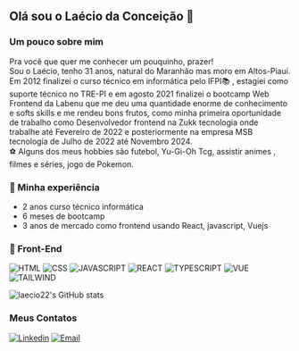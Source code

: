 ## Olá sou  o Laécio da  Conceição 👋

### Um pouco  sobre  mim
Pra você que quer me conhecer um pouquinho, prazer!\
Sou o Laécio, tenho 31 anos, natural do Maranhão mas moro em  Altos-Piauí.\
Em 2012 finalizei o curso técnico em informática  pelo IFPI📚 , estagiei como suporte técnico no TRE-PI e em agosto 2021 finalizei o bootcamp Web Frontend da Labenu que me deu uma quantidade enorme de conhecimento e softs  skills e me rendeu bons frutos, como  minha primeira oportunidade de trabalho como Desenvolvedor frontend na Zukk tecnologia onde trabalhe até Fevereiro de 2022 e posteriormente na  empresa MSB tecnologia de Julho  de 2022  até Novembro 2024.\
⚽   Alguns dos meus hobbies são futebol, Yu-Gi-Oh Tcg, assistir animes  , filmes  e  séries, jogo  de Pokemon.

### 🚀 Minha experiência
- 2 anos curso técnico  informática
- 6 meses  de  bootcamp
- 3 anos  de  mercado  como frontend usando  React,  javascript, Vuejs

### 🎨 Front-End 
![HTML](https://img.shields.io/badge/HTML-239120?style=for-the-badge&logo=html5&logoColor=white)
![CSS](https://img.shields.io/badge/CSS-3498DB?&style=for-the-badge&logo=css3&logoColor=white)
![JAVASCRIPT](https://img.shields.io/badge/JavaScript-F7DF1E?style=for-the-badge&logo=javascript&logoColor=black)
![REACT](https://img.shields.io/badge/React-20232A?style=for-the-badge&logo=react&logoColor=61DAFB)
![TYPESCRIPT](https://img.shields.io/badge/TypeScript-007ACC?style=for-the-badge&logo=typescript&logoColor=white)
![VUE](https://img.shields.io/badge/Vue.js-35495E?style=for-the-badge&logo=vue.js&logoColor=4FC08D)
![TAILWIND](https://img.shields.io/badge/Tailwind_CSS-38B2AC?style=for-the-badge&logo=tailwind-css&logoColor=white)

![laecio22's GitHub stats](https://github-readme-stats.vercel.app/api?username=laecio22&show_icons=true&theme=merko)

### Meus Contatos
[![Linkedin](https://img.shields.io/badge/LinkedIn-0077B5?style=for-the-badge&logo=linkedin&logoColor=white)](https://www.linkedin.com/in/laecio-da-conceicao/)
[![Email](https://img.shields.io/badge/Gmail-D14836?style=for-the-badge&logo=gmail&logoColor=white)](https://www.laecioviana100@gmail.com)
